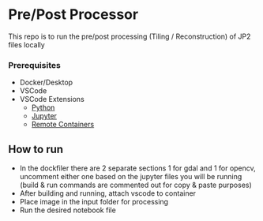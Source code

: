 # Pre/Post Processor
This repo is to run the pre/post processing (Tiling / Reconstruction) of JP2 files locally

### Prerequisites
  - Docker/Desktop
  - VSCode
  - VSCode Extensions
    - [Python](https://marketplace.visualstudio.com/items?itemName=ms-python.python)
    - [Jupyter](https://marketplace.visualstudio.com/items?itemName=ms-toolsai.jupyter)
    - [Remote Containers](https://marketplace.visualstudio.com/items?itemName=ms-vscode-remote.remote-containers)

## How to run
  - In the dockfiler there are 2 separate sections 1 for gdal and 1 for opencv, uncomment either one based on the jupyter files you will be running (build & run commands are commented out for copy & paste purposes)
  - After building and running, attach vscode to container
  - Place image in the input folder for processing
  - Run the desired notebook file
